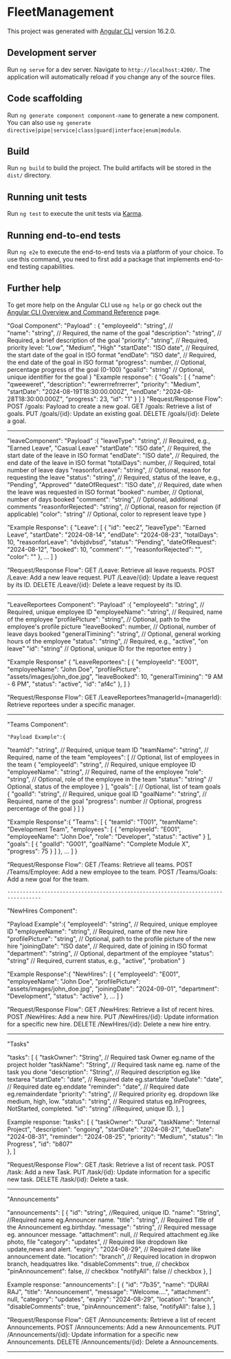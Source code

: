 # FleetManagement

This project was generated with [Angular CLI](https://github.com/angular/angular-cli) version 16.2.0.

## Development server

Run `ng serve` for a dev server. Navigate to `http://localhost:4200/`. The application will automatically reload if you change any of the source files.

## Code scaffolding

Run `ng generate component component-name` to generate a new component. You can also use `ng generate directive|pipe|service|class|guard|interface|enum|module`.

## Build

Run `ng build` to build the project. The build artifacts will be stored in the `dist/` directory.

## Running unit tests

Run `ng test` to execute the unit tests via [Karma](https://karma-runner.github.io).

## Running end-to-end tests

Run `ng e2e` to execute the end-to-end tests via a platform of your choice. To use this command, you need to first add a package that implements end-to-end testing capabilities.

## Further help

To get more help on the Angular CLI use `ng help` or go check out the [Angular CLI Overview and Command Reference](https://angular.io/cli) page.


"Goal Component":
"Payload" :
        {
  "employeeId": "string",  //  
  "name": "string",        // Required, the name of the goal
  "description": "string", // Required, a brief description of the goal
  "priority": "string",    // Required, priority level: "Low", "Medium", "High"
  "startDate": "ISO date", // Required, the start date of the goal in ISO format
  "endDate": "ISO date",   // Required, the end date of the goal in ISO format
  "progress": number,      // Optional, percentage progress of the goal (0-100)
  "goalId": "string"           // Optional, unique identifier for the goal
}
"Example response":
        {
  "Goals": [
    {
      "name": "qweeweret",
      "description": "ewrerrrefrrerrer",
      "priority": "Medium",
      "startDate": "2024-08-19T18:30:00.000Z",
      "endDate": "2024-08-28T18:30:00.000Z",
      "progress": 23,
      "id": "1"
    }
  ]
}
"Request/Response Flow":
        POST /goals: Payload to create a new goal.
        GET /goals: Retrieve a list of goals.
        PUT /goals/{id}: Update an existing goal.
        DELETE /goals/{id}: Delete a goal.

-----------------------------------------------------------------------------------------

 "leaveComponent":
 "Payload" :{
  "leaveType": "string",         // Required, e.g., "Earned Leave", "Casual Leave"
  "startDate": "ISO date",       // Required, the start date of the leave in ISO format
  "endDate": "ISO date",         // Required, the end date of the leave in ISO format
  "totalDays": number,           // Required, total number of leave days
  "reasonforLeave": "string",    // Optional, reason for requesting the leave
  "status": "string",            // Required, status of the leave, e.g., "Pending", "Approved"
  "dateOfRequest": "ISO date",   // Required, date when the leave was requested in ISO format
  "booked": number,              // Optional, number of days booked
  "comment": "string",           // Optional, additional comments
  "reasonforRejected": "string", // Optional, reason for rejection (if applicable)
  "color": "string"              // Optional, color to represent leave type
}

"Example Response":
{
  "Leave": [
    {
      "id": "eec2",
      "leaveType": "Earned Leave",
      "startDate": "2024-08-14",
      "endDate": "2024-08-23",
      "totalDays": 10,
      "reasonforLeave": "dvbjdvbsd",
      "status": "Pending",
      "dateOfRequest": "2024-08-12",
      "booked": 10,
      "comment": "",
      "reasonforRejected": "",
      "color": ""
    },
    ...
  ]
}

"Request/Response Flow":
         GET /Leave: Retrieve all leave requests.
         POST /Leave: Add a new leave request.
         PUT /Leave/{id}: Update a leave request by its ID.
         DELETE /Leave/{id}: Delete a leave request by its ID.

----------------------------------------------------------------------------------

"LeaveReportees Component":
    "Payload" :{
  "employeeId": "string",         // Required, unique employee ID
  "employeeName": "string",       // Required, name of the employee
  "profilePicture": "string",     // Optional, path to the employee's profile picture
  "leaveBooked": number,          // Optional, number of leave days booked
  "generalTimining": "string",    // Optional, general working hours of the employee
  "status": "string",             // Required, e.g., "active", "on leave"
  "id": "string"                  // Optional, unique ID for the reportee entry
}

"Example Response"
  {
  "LeaveReportees": [
    {
      "employeeId": "E001",
      "employeeName": "John Doe",
      "profilePicture": "assets/images/john_doe.jpg",
      "leaveBooked": 10,
      "generalTimining": "9 AM - 6 PM",
      "status": "active",
      "id": "af4c"
    },
  ]
}

"Request/Response Flow":
     GET /LeaveReportees?managerId={managerId}: Retrieve reportees under a specific manager.

----------------------------------------------------------------------------------------------------------

"Teams Component":

    "Payload Example":{
  "teamId": "string",             // Required, unique team ID
  "teamName": "string",           // Required, name of the team
  "employees": [                  // Optional, list of employees in the team
    {
      "employeeId": "string",     // Required, unique employee ID
      "employeeName": "string",   // Required, name of the employee
      "role": "string",           // Optional, role of the employee in the team
      "status": "string"          // Optional, status of the employee
    }
  ],
  "goals": [                      // Optional, list of team goals
    {
      "goalId": "string",         // Required, unique goal ID
      "goalName": "string",       // Required, name of the goal
      "progress": number          // Optional, progress percentage of the goal
    }
  ]
}


"Example Response":{
  "Teams": [
    {
      "teamId": "T001",
      "teamName": "Development Team",
      "employees": [
        {
          "employeeId": "E001",
          "employeeName": "John Doe",
          "role": "Developer",
          "status": "active"
        }
      ],
      "goals": [
        {
          "goalId": "G001",
          "goalName": "Complete Module X",
          "progress": 75
        }
      ]
    },
    ...
  ]
}


"Request/Response Flow":
    GET /Teams: Retrieve all teams.
    POST /Teams/Employee: Add a new employee to the team.
    POST /Teams/Goals: Add a new goal for the team.

    ---------------------------------------------------------------------------------

"NewHires Component":

"Payload Example":{
  "employeeId": "string",         // Required, unique employee ID
  "employeeName": "string",       // Required, name of the new hire
  "profilePicture": "string",     // Optional, path to the profile picture of the new hire
  "joiningDate": "ISO date",      // Required, date of joining in ISO format
  "department": "string",         // Optional, department of the employee
  "status": "string"              // Required, current status, e.g., "active", "probation"
}

"Example Response":{
  "NewHires": [
    {
      "employeeId": "E001",
      "employeeName": "John Doe",
      "profilePicture": "assets/images/john_doe.jpg",
      "joiningDate": "2024-09-01",
      "department": "Development",
      "status": "active"
    },
    ...
  ]
}

"Request/Response Flow":
    GET /NewHires: Retrieve a list of recent hires.
    POST /NewHires: Add a new hire.
    PUT /NewHires/{id}: Update information for a specific new hire.
    DELETE /NewHires/{id}: Delete a new hire entry.

---------------------------------------------------------------------------------------
"Tasks"

"tasks": [
    {
      "taskOwner": "String",    // Required task Owner eg.name of the project holder
      "taskName": "String",     // Required task name eg. name of the task you done
      "description": "String",  // Required description eg.like textarea 
      "startDate": "date",      // Required date eg.startdate
      "dueDate": "date",        // Required date eg.enddate
      "reminder": "date",       // Required date eg.remainderdate
      "priority": "string",     // Required priority eg. dropdown like medium, high, low.
      "status": "string",       // Required status  eg.InProgrees, NotStarted, completed.
      "id": "string"            //Required, unique ID.
    },
]

Example response:
"tasks": [
    {
      "taskOwner": "Durai",
      "taskName": "Internal Project",
      "description": "ongoing",
      "startDate": "2024-08-21",
      "dueDate": "2024-08-31",
      "reminder": "2024-08-25",
      "priority": "Medium",
      "status": "In Progress",
      "id": "b807"                     
    },
]

"Request/Response Flow":
   GET /task: Retrieve a list of recent task.
    POST /task: Add a new Task.
    PUT /task/{id}: Update information for a specific new task.
    DELETE /task/{id}: Delete a task.

---------------------------------------------------------------------------------------
"Announcements"

"announcements": [
    {
      "id": "string",                    //Required, unique ID.
      "name": "String",                 //Required name eg.Announcer name.
      "title": "string",                // Required Title of the Announcement eg.birthday.
      "message": "string",              // Required message eg. announcer message.
      "attachment": null,               // Required attachment eg.like photo, file
      "category": "updates",            // Required like dropdown like update,news and alert.
      "expiry": "2024-08-29",           // Required date like announcement date.
      "location": "branch",             // Required location in dropwon branch, headquatres like. 
      "disableComments": true,          // checkbox
      "pinAnnouncement": false,         // checkbox
      "notifyAll": false               // checkbox
    },
 ]

Example response:
 "announcements": [
    {
      "id": "7b35",
      "name": "DURAI RAJ",
      "title": "Announcement",
      "message": "Welcome....",
      "attachment": null,
      "category": "updates",
      "expiry": "2024-08-29",
      "location": "branch",
      "disableComments": true,
      "pinAnnouncement": false,
      "notifyAll": false
    },
 ]

"Request/Response Flow":
   GET /Announcements: Retrieve a list of recent Announcements.
    POST /Announcements: Add a new Announcements.
    PUT /Announcements/{id}: Update information for a specific new Announcements.
    DELETE /Announcements/{id}: Delete a Announcements.
 
---------------------------------------------------------------------------------------